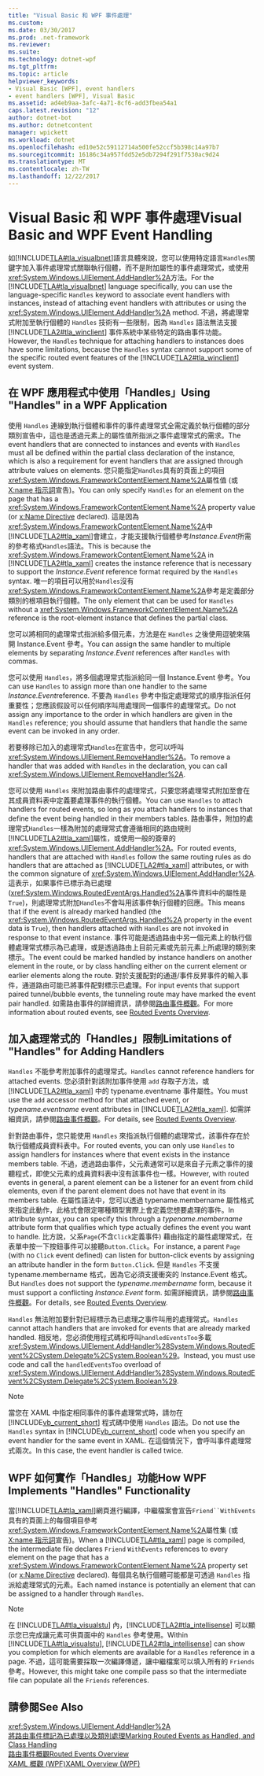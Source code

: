 ```yaml
---
title: "Visual Basic 和 WPF 事件處理"
ms.custom: 
ms.date: 03/30/2017
ms.prod: .net-framework
ms.reviewer: 
ms.suite: 
ms.technology: dotnet-wpf
ms.tgt_pltfrm: 
ms.topic: article
helpviewer_keywords:
- Visual Basic [WPF], event handlers
- event handlers [WPF], Visual Basic
ms.assetid: ad4eb9aa-3afc-4a71-8cf6-add3fbea54a1
caps.latest.revision: "12"
author: dotnet-bot
ms.author: dotnetcontent
manager: wpickett
ms.workload: dotnet
ms.openlocfilehash: ed10e52c59112714a500fe52ccf5b398c14a97b7
ms.sourcegitcommit: 16186c34a957fdd52e5db7294f291f7530ac9d24
ms.translationtype: MT
ms.contentlocale: zh-TW
ms.lasthandoff: 12/22/2017
---
```

# <a name="visual-basic-and-wpf-event-handling"></a><span data-ttu-id="e2ad4-102">Visual Basic 和 WPF 事件處理</span><span class="sxs-lookup"><span data-stu-id="e2ad4-102">Visual Basic and WPF Event Handling</span></span>
<span data-ttu-id="e2ad4-103">如[!INCLUDE[TLA#tla_visualbnet](../../../../includes/tlasharptla-visualbnet-md.md)]語言具體來說，您可以使用特定語言`Handles`關鍵字加入事件處理常式關聯執行個體，而不是附加屬性的事件處理常式，或使用<xref:System.Windows.UIElement.AddHandler%2A>方法。</span><span class="sxs-lookup"><span data-stu-id="e2ad4-103">For the [!INCLUDE[TLA#tla_visualbnet](../../../../includes/tlasharptla-visualbnet-md.md)] language specifically, you can use the language-specific `Handles` keyword to associate event handlers with instances, instead of attaching event handlers with attributes or using the <xref:System.Windows.UIElement.AddHandler%2A> method.</span></span> <span data-ttu-id="e2ad4-104">不過，將處理常式附加至執行個體的 `Handles` 技術有一些限制，因為 `Handles` 語法無法支援 [!INCLUDE[TLA2#tla_winclient](../../../../includes/tla2sharptla-winclient-md.md)] 事件系統中某些特定的路由事件功能。</span><span class="sxs-lookup"><span data-stu-id="e2ad4-104">However, the `Handles` technique for attaching handlers to instances does have some limitations, because the `Handles` syntax cannot support some of the specific routed event features of the [!INCLUDE[TLA2#tla_winclient](../../../../includes/tla2sharptla-winclient-md.md)] event system.</span></span>  
  
## <a name="using-handles-in-a-wpf-application"></a><span data-ttu-id="e2ad4-105">在 WPF 應用程式中使用「Handles」</span><span class="sxs-lookup"><span data-stu-id="e2ad4-105">Using "Handles" in a WPF Application</span></span>  
 <span data-ttu-id="e2ad4-106">使用 `Handles` 連線到執行個體和事件的事件處理常式全需定義於執行個體的部分類別宣告中，這也是透過元素上的屬性值所指派之事件處理常式的需求。</span><span class="sxs-lookup"><span data-stu-id="e2ad4-106">The event handlers that are connected to instances and events with `Handles` must all be defined within the partial class declaration of the instance, which is also a requirement for event handlers that are assigned through attribute values on elements.</span></span> <span data-ttu-id="e2ad4-107">您只能指定`Handles`具有的頁面上的項目<xref:System.Windows.FrameworkContentElement.Name%2A>屬性值 (或[X:name 指示詞](../../../../docs/framework/xaml-services/x-name-directive.md)宣告)。</span><span class="sxs-lookup"><span data-stu-id="e2ad4-107">You can only specify `Handles` for an element on the page that has a <xref:System.Windows.FrameworkContentElement.Name%2A> property value (or [x:Name Directive](../../../../docs/framework/xaml-services/x-name-directive.md) declared).</span></span> <span data-ttu-id="e2ad4-108">這是因為<xref:System.Windows.FrameworkContentElement.Name%2A>中[!INCLUDE[TLA2#tla_xaml](../../../../includes/tla2sharptla-xaml-md.md)]會建立，才能支援執行個體參考*Instance.Event*所需的參考格式`Handles`語法。</span><span class="sxs-lookup"><span data-stu-id="e2ad4-108">This is because the <xref:System.Windows.FrameworkContentElement.Name%2A> in [!INCLUDE[TLA2#tla_xaml](../../../../includes/tla2sharptla-xaml-md.md)] creates the instance reference that is necessary to support the *Instance.Event* reference format required by the `Handles` syntax.</span></span> <span data-ttu-id="e2ad4-109">唯一的項目可以用於`Handles`沒有<xref:System.Windows.FrameworkContentElement.Name%2A>參考是定義部分類別的根項目執行個體。</span><span class="sxs-lookup"><span data-stu-id="e2ad4-109">The only element that can be used for `Handles` without a <xref:System.Windows.FrameworkContentElement.Name%2A> reference is the root-element instance that defines the partial class.</span></span>  
  
 <span data-ttu-id="e2ad4-110">您可以將相同的處理常式指派給多個元素，方法是在 `Handles` 之後使用逗號來隔開 Instance.Event 參考。</span><span class="sxs-lookup"><span data-stu-id="e2ad4-110">You can assign the same handler to multiple elements by separating *Instance.Event* references after `Handles` with commas.</span></span>  
  
 <span data-ttu-id="e2ad4-111">您可以使用 `Handles`，將多個處理常式指派給同一個 Instance.Event 參考。</span><span class="sxs-lookup"><span data-stu-id="e2ad4-111">You can use `Handles` to assign more than one handler to the same *Instance.Event*reference.</span></span> <span data-ttu-id="e2ad4-112">不要為 `Handles` 參考中指定處理常式的順序指派任何重要性；您應該假設可以任何順序叫用處理同一個事件的處理常式。</span><span class="sxs-lookup"><span data-stu-id="e2ad4-112">Do not assign any importance to the order in which handlers are given in the `Handles` reference; you should assume that handlers that handle the same event can be invoked in any order.</span></span>  
  
 <span data-ttu-id="e2ad4-113">若要移除已加入的處理常式`Handles`在宣告中，您可以呼叫<xref:System.Windows.UIElement.RemoveHandler%2A>。</span><span class="sxs-lookup"><span data-stu-id="e2ad4-113">To remove a handler that was added with `Handles` in the declaration, you can call <xref:System.Windows.UIElement.RemoveHandler%2A>.</span></span>  
  
 <span data-ttu-id="e2ad4-114">您可以使用 `Handles` 來附加路由事件的處理常式，只要您將處理常式附加至會在其成員資料表中定義要處理事件的執行個體。</span><span class="sxs-lookup"><span data-stu-id="e2ad4-114">You can use `Handles` to attach handlers for routed events, so long as you attach handlers to instances that define the event being handled in their members tables.</span></span> <span data-ttu-id="e2ad4-115">路由事件，附加的處理常式`Handles`一樣為附加的處理常式會遵循相同的路由規則[!INCLUDE[TLA2#tla_xaml](../../../../includes/tla2sharptla-xaml-md.md)]屬性，或使用一般的簽章的<xref:System.Windows.UIElement.AddHandler%2A>。</span><span class="sxs-lookup"><span data-stu-id="e2ad4-115">For routed events, handlers that are attached with `Handles` follow the same routing rules as do handlers that are attached as [!INCLUDE[TLA2#tla_xaml](../../../../includes/tla2sharptla-xaml-md.md)] attributes, or with the common signature of <xref:System.Windows.UIElement.AddHandler%2A>.</span></span> <span data-ttu-id="e2ad4-116">這表示，如果事件已標示為已處理 (<xref:System.Windows.RoutedEventArgs.Handled%2A>事件資料中的屬性是`True`)，則處理常式附加`Handles`不會叫用該事件執行個體的回應。</span><span class="sxs-lookup"><span data-stu-id="e2ad4-116">This means that if the event is already marked handled (the <xref:System.Windows.RoutedEventArgs.Handled%2A> property in the event data is `True`), then handlers attached with `Handles` are not invoked in response to that event instance.</span></span> <span data-ttu-id="e2ad4-117">事件可能是透過路由中另一個元素上的執行個體處理常式標示為已處理，或是透過路由上目前元素或先前元素上所處理的類別來標示。</span><span class="sxs-lookup"><span data-stu-id="e2ad4-117">The event could be marked handled by instance handlers on another element in the route, or by class handling either on the current element or earlier elements along the route.</span></span> <span data-ttu-id="e2ad4-118">對於支援配對的通道/事件反昇事件的輸入事件，通道路由可能已將事件配對標示已處理。</span><span class="sxs-lookup"><span data-stu-id="e2ad4-118">For input events that support paired tunnel/bubble events, the tunneling route may have marked the event pair handled.</span></span> <span data-ttu-id="e2ad4-119">如需路由事件的詳細資訊，請參閱[路由事件概觀](../../../../docs/framework/wpf/advanced/routed-events-overview.md)。</span><span class="sxs-lookup"><span data-stu-id="e2ad4-119">For more information about routed events, see [Routed Events Overview](../../../../docs/framework/wpf/advanced/routed-events-overview.md).</span></span>  
  
## <a name="limitations-of-handles-for-adding-handlers"></a><span data-ttu-id="e2ad4-120">加入處理常式的「Handles」限制</span><span class="sxs-lookup"><span data-stu-id="e2ad4-120">Limitations of "Handles" for Adding Handlers</span></span>  
 <span data-ttu-id="e2ad4-121">`Handles` 不能參考附加事件的處理常式。</span><span class="sxs-lookup"><span data-stu-id="e2ad4-121">`Handles` cannot reference handlers for attached events.</span></span> <span data-ttu-id="e2ad4-122">您必須針對該附加事件使用 `add` 存取子方法，或 [!INCLUDE[TLA2#tla_xaml](../../../../includes/tla2sharptla-xaml-md.md)] 中的 typename.eventname 事件屬性。</span><span class="sxs-lookup"><span data-stu-id="e2ad4-122">You must use the `add` accessor method for that attached event, or *typename.eventname* event attributes in [!INCLUDE[TLA2#tla_xaml](../../../../includes/tla2sharptla-xaml-md.md)].</span></span> <span data-ttu-id="e2ad4-123">如需詳細資訊，請參閱[路由事件概觀](../../../../docs/framework/wpf/advanced/routed-events-overview.md)。</span><span class="sxs-lookup"><span data-stu-id="e2ad4-123">For details, see [Routed Events Overview](../../../../docs/framework/wpf/advanced/routed-events-overview.md).</span></span>  
  
 <span data-ttu-id="e2ad4-124">針對路由事件，您只能使用 `Handles` 來指派執行個體的處理常式，該事件存在於執行個體成員資料表中。</span><span class="sxs-lookup"><span data-stu-id="e2ad4-124">For routed events, you can only use `Handles` to assign handlers for instances where that event exists in the instance members table.</span></span> <span data-ttu-id="e2ad4-125">不過，透過路由事件，父元素通常可以是來自子元素之事件的接聽程式，即使父元素的成員資料表中沒有該事件也一樣。</span><span class="sxs-lookup"><span data-stu-id="e2ad4-125">However, with routed events in general, a parent element can be a listener for an event from child elements, even if the parent element does not have that event in its members table.</span></span> <span data-ttu-id="e2ad4-126">在屬性語法中，您可以透過 typename.membername 屬性格式來指定此動作，此格式會限定哪種類型實際上會定義您想要處理的事件。</span><span class="sxs-lookup"><span data-stu-id="e2ad4-126">In attribute syntax, you can specify this through a *typename.membername* attribute form that qualifies which type actually defines the event you want to handle.</span></span> <span data-ttu-id="e2ad4-127">比方說，父系`Page`(不含`Click`定義事件) 藉由指定的屬性處理常式，在表單中按一下按鈕事件可以接聽`Button.Click`。</span><span class="sxs-lookup"><span data-stu-id="e2ad4-127">For instance, a parent `Page` (with no `Click` event defined) can listen for button-click events by assigning an attribute handler in the form `Button.Click`.</span></span> <span data-ttu-id="e2ad4-128">但是 `Handles` 不支援 typename.membername 格式，因為它必須支援衝突的 Instance.Event 格式。</span><span class="sxs-lookup"><span data-stu-id="e2ad4-128">But `Handles` does not support the *typename.membername* form, because it must support a conflicting *Instance.Event* form.</span></span> <span data-ttu-id="e2ad4-129">如需詳細資訊，請參閱[路由事件概觀](../../../../docs/framework/wpf/advanced/routed-events-overview.md)。</span><span class="sxs-lookup"><span data-stu-id="e2ad4-129">For details, see [Routed Events Overview](../../../../docs/framework/wpf/advanced/routed-events-overview.md).</span></span>  
  
 <span data-ttu-id="e2ad4-130">`Handles` 無法附加要針對已經標示為已處理之事件叫用的處理常式。</span><span class="sxs-lookup"><span data-stu-id="e2ad4-130">`Handles` cannot attach handlers that are invoked for events that are already marked handled.</span></span> <span data-ttu-id="e2ad4-131">相反地，您必須使用程式碼和呼叫`handledEventsToo`多載<xref:System.Windows.UIElement.AddHandler%28System.Windows.RoutedEvent%2CSystem.Delegate%2CSystem.Boolean%29>。</span><span class="sxs-lookup"><span data-stu-id="e2ad4-131">Instead, you must use code and call the `handledEventsToo` overload of <xref:System.Windows.UIElement.AddHandler%28System.Windows.RoutedEvent%2CSystem.Delegate%2CSystem.Boolean%29>.</span></span>  
  
> [!NOTE]
>  <span data-ttu-id="e2ad4-132">當您在 XAML 中指定相同事件的事件處理常式時，請勿在 [!INCLUDE[vb_current_short](../../../../includes/vb-current-short-md.md)] 程式碼中使用 `Handles` 語法。</span><span class="sxs-lookup"><span data-stu-id="e2ad4-132">Do not use the `Handles` syntax in [!INCLUDE[vb_current_short](../../../../includes/vb-current-short-md.md)] code when you specify an event handler for the same event in XAML.</span></span> <span data-ttu-id="e2ad4-133">在這個情況下，會呼叫事件處理常式兩次。</span><span class="sxs-lookup"><span data-stu-id="e2ad4-133">In this case, the event handler is called twice.</span></span>  
  
## <a name="how-wpf-implements-handles-functionality"></a><span data-ttu-id="e2ad4-134">WPF 如何實作「Handles」功能</span><span class="sxs-lookup"><span data-stu-id="e2ad4-134">How WPF Implements "Handles" Functionality</span></span>  
 <span data-ttu-id="e2ad4-135">當[!INCLUDE[TLA#tla_xaml](../../../../includes/tlasharptla-xaml-md.md)]網頁進行編譯，中繼檔案會宣告`Friend``WithEvents`具有的頁面上的每個項目參考<xref:System.Windows.FrameworkContentElement.Name%2A>屬性集 (或[X:name 指示詞](../../../../docs/framework/xaml-services/x-name-directive.md)宣告)。</span><span class="sxs-lookup"><span data-stu-id="e2ad4-135">When a [!INCLUDE[TLA#tla_xaml](../../../../includes/tlasharptla-xaml-md.md)] page is compiled, the intermediate file declares `Friend` `WithEvents` references to every element on the page that has a <xref:System.Windows.FrameworkContentElement.Name%2A> property set (or [x:Name Directive](../../../../docs/framework/xaml-services/x-name-directive.md) declared).</span></span> <span data-ttu-id="e2ad4-136">每個具名執行個體可能都是可透過 `Handles` 指派給處理常式的元素。</span><span class="sxs-lookup"><span data-stu-id="e2ad4-136">Each named instance is potentially an element that can be assigned to a handler through `Handles`.</span></span>  
  
> [!NOTE]
>  <span data-ttu-id="e2ad4-137">在 [!INCLUDE[TLA#tla_visualstu](../../../../includes/tlasharptla-visualstu-md.md)] 內，[!INCLUDE[TLA2#tla_intellisense](../../../../includes/tla2sharptla-intellisense-md.md)] 可以顯示您已完成讓元素可供頁面中的 `Handles` 參考使用。</span><span class="sxs-lookup"><span data-stu-id="e2ad4-137">Within [!INCLUDE[TLA#tla_visualstu](../../../../includes/tlasharptla-visualstu-md.md)], [!INCLUDE[TLA2#tla_intellisense](../../../../includes/tla2sharptla-intellisense-md.md)] can show you completion for which elements are available for a `Handles` reference in a page.</span></span> <span data-ttu-id="e2ad4-138">不過，這可能需要採取一次編譯傳遞，讓中繼檔案可以填入所有的 `Friends` 參考。</span><span class="sxs-lookup"><span data-stu-id="e2ad4-138">However, this might take one compile pass so that the intermediate file can populate all the `Friends` references.</span></span>  
  
## <a name="see-also"></a><span data-ttu-id="e2ad4-139">請參閱</span><span class="sxs-lookup"><span data-stu-id="e2ad4-139">See Also</span></span>  
 <xref:System.Windows.UIElement.AddHandler%2A>  
 [<span data-ttu-id="e2ad4-140">將路由事件標記為已處理以及類別處理</span><span class="sxs-lookup"><span data-stu-id="e2ad4-140">Marking Routed Events as Handled, and Class Handling</span></span>](../../../../docs/framework/wpf/advanced/marking-routed-events-as-handled-and-class-handling.md)  
 [<span data-ttu-id="e2ad4-141">路由事件概觀</span><span class="sxs-lookup"><span data-stu-id="e2ad4-141">Routed Events Overview</span></span>](../../../../docs/framework/wpf/advanced/routed-events-overview.md)  
 [<span data-ttu-id="e2ad4-142">XAML 概觀 (WPF)</span><span class="sxs-lookup"><span data-stu-id="e2ad4-142">XAML Overview (WPF)</span></span>](../../../../docs/framework/wpf/advanced/xaml-overview-wpf.md)

